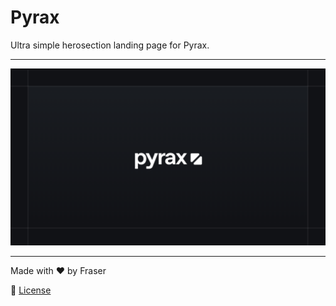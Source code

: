 # Pyrax

Ultra simple herosection landing page for Pyrax. 

---

![Pyrax Banner](./public/banner.png)

---

Made with ❤️ by Fraser

📜 [License](LICENSE.md)
